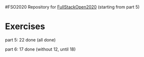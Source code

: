 #FSO2020
Repository for [FullStackOpen2020](https://fullstackopen.com/) (starting from part 5)
# Exercises
part 5: 22 done (all done)

part 6: 17 done (without 12, until 18)
